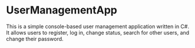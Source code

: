 # UserManagementApp
This is a simple console-based user management application written in C#. It allows users to register, log in, change status, search for other users, and change their password.
